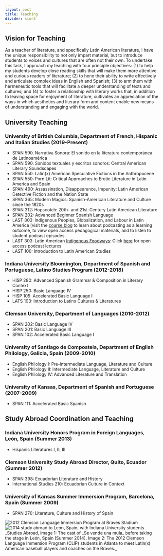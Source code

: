 ```yaml
---
layout: post
title: Teaching
divider: sion3
---
```


## Vision for Teaching

As a teacher of literature, and specifically Latin American literature, I have the unique responsibility to not only impart material, 
but to introduce students to voices and cultures that are often not their own. To undertake this task, I approach my teaching with four 
principle objectives: (1) to help my students develop close reading skills that will make them more attentive and curious readers of 
literature; (2) to hone their ability to write effectively and articulate complex ideas in English and Spanish; (3) to arm them with 
hermeneutic tools that will facilitate a deeper understanding of texts and cultures; and (4) to foster a relationship with literary 
works that, in addition to leaving space for enjoyment of literature, cultivates an appreciation of the ways in which aesthetics and 
literary form and content enable new means of understanding and engaging with the world.

## University Teaching

### University of British Columbia, Department of French, Hispanic and Italian Studies (2019-Present)
* SPAN 590. Narrativa Sonora: El sonido en la literatura contemporánea de Latinoamérica
* SPAN 590. Sonidos textuales y escritos sonoros: Central American Literary Soundscapes 
* SPAN 550. Latin(x) American Speculative Fictions in the Anthropocene
* SPAN 550: Porn Lit: Critical Approaches to Erotic Literature in Latin America and Spain
* SPAN 490: Assassination, Disappearance, Impunity: Latin American Detective Fiction and the Nation State
* SPAN 365: Modern Magics: Spanish-American Literature and Culture since the 1820s
* SPAN 312: Hopscotch: 20th- and 21st-Century Latin American Literature
* SPAN 202: Advanced Beginner Spanish Language
* LAST 303: Indigenous Peoples, Globalization, and Labour in Latin America (visit the [course blog](https://blogs.ubc.ca/indigenouslabour/) to learn about podcasting as a learning outcome, to view open access pedagogical materials, and to listen to student podcast episodes.
* LAST 303: Latin American [Indigenous Foodways](https://blogs.ubc.ca/course0935bb2c1345dfa4e91d0701421d97f5c03a0045/): Click [here](https://blogs.ubc.ca/course0935bb2c1345dfa4e91d0701421d97f5c03a0045/category/lecture/) for open access podcast lectures
* LAST 100: Introduction to Latin American Studies

### Indiana University Bloomington, Department of Spanish and Portuguese, Latino Studies Program (2012-2018)
* HISP 280: Advanced Spanish Grammar & Composition in Literary Context
* HISP 250: Basic Language IV 
* HISP 105: Accelerated Basic Language I 
* LATS 103: Introduction to Latino Cultures & Literatures

### Clemson University, Department of Languages (2010-2012)
* SPAN 202: Basic Language IV 
* SPAN 201: Basic Language III
* SPAN 102: Accelerated Basic Language I

### University of Santiago de Compostela, Department of English Philology, Galicia, Spain (2009-2010)
* English Philology I: Pre-intermediate Language, Literature and Culture
* English Philology II: Intermediate Language, Literature and Culture
* English Philology IV: Advanced Literature and Translation 

### University of Kansas, Department of Spanish and Portuguese (2007-2009)
* SPAN 111: Accelerated Basic Spanish


## Study Abroad Coordination and Teaching
### Indiana University Honors Program in Foreign Languages, León, Spain (Summer 2013)
* Hispanic Literatures I, II, III

### Clemson University Study Abroad Director, Quito, Ecuador (Summer 2012)
* SPAN 398: Ecuadorian Literature and History 
* International Studies 210: Ecuadorian Culture in Context

### University of Kansas Summer Immersion Program, Barcelona, Spain (Summer 2009)
* SPAN 270: Literature, Culture and History of Spain


<div id="carouselExampleSlidesOnly" class="carousel slide" data-bs-ride="carousel">
  <div class="carousel-inner">
    <div class="carousel-item active" data-bs-interval="4000">
      <img src="assets/images/MascotaBraves.jpg" class="d-block w-100" alt="2012 Clemson Language Immersion Program at Braves Stadium">
    </div>
    <div class="carousel-item" data-bs-interval="4000">
      <img src="assets/images/SpainMula.jpg" class="d-block w-100" alt="2014 study abroad to León, Spain, with Indiana University students">
    </div>
  </div>
</div>
_Studies Abroad, image 1: The cast of _Se vende una mula_ before taking the stage in León, Spain (Summer 2014). Image 2: The 2012 Clemson Language Immersion Program (CLIP) students in Atlanta to meet Latin(x) American baseball players and coaches on the Braves._
